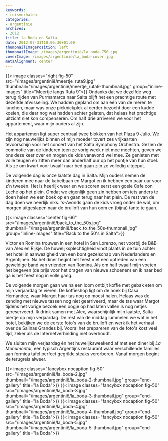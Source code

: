 ```yaml
---
keywords:
- reisverhalen
categories:
- argentinie
archives:
- 2012
title: la Boda en Salta
date: 2012-07-31T10:06:30+01:00
thumbnailImagePosition: left
thumbnailImage: /images/argentinië/la_boda-750.jpg
coverImage: /images/argentinië/la_boda-cover.jpg
metaAlignment: center
---
```


{{< image classes="right fig-50" src="/images/argentinië/meertje_ruta9.jpg" thumbnail="/images/argentinië/meertje_ruta9-thumbnail.jpg" group="inline-images" title="Meertje langs Ruta 9">}}
Ondanks dat we dezelfde weg terug rijden van Purmamarca naar Salta blijft het
een prachtige route met dezelfde afwisseling. We hadden gepland om aan één van
de meren te lunchen, maar was onze picknickplek al eerder bezocht door een
kudde koeien, die daar nog wat hadden achter gelaten, dat helaas het prachtige
uitzicht niet kon compenseren. Om half drie arriveren we voor het appartement,
waar mijn ouders al zijn. 

Het appartemen ligt super centraal twee blokken van het Plaza 9 Julio. We zijn
nog nauwelijks binnen of mijn moeder tovert zes vrijkaarten tevoorschijn voor
het concert van het Salta Symphony Orchestra. Gezien de commotie van de
kinderen toen ze vorig week niet mee mochten, geven we ons deze keer over en
mogen de kids vanavond wel mee. Ze genieten met volle teugen en zitten meer dan
anderhalf uur op het puntje van hun stoel. Als ze om kwart voor twaalf naar bed
gaan zijn ze volledig uitgeput.

De volgende dag is onze laatste dag in Salta. Mijn ouders nemen de kinderen mee
naar de kabelbaan en Margot en ik hebben een paar uur voor z'n tweeën. Het is
heerlijk weer en we scoren eerst een goeie Cafe con Leche op het plein. Omdat
we eigenlijk geen zin hebben om iets anders te doen halen we een boek op en
gaan terug naar het plein. De rest van de dag doen we heerlijk niks. 's-Avonds
gaan de kids vroeg onder de wol, om morgen uitgeslapen naar de bruiloft van hun
oom en (bijna) tante te gaan.

{{< image classes="center fig-66" src="/images/argentinië/back_to_the_50s.jpg" thumbnail="/images/argentinië/back_to_the_50s-thumbnail.jpg" group="inline-images" title="Back to the 50's in Salta">}}

Victor en Romina trouwen in een hotel in San Lorenzo, net voorbij de B&B van
Alex en Rijkje. De huwelijksplechtigheid vindt plaats in de tuin achter het
hotel in aanwezigheid van een bont gezelschap van Nederlanders en Argentijnen.
Na het diner begint het feest met een optreden van een geweldige band van
vrienden van Romina. Als om half twaalf mijn voeten het begeven (de prijs voor
het dragen van nieuwe schoenen) en ik naar bed ga is het feest nog in volle
gang.

De volgende morgen gaan we na een loom ontbijt koffie met gebak eten om mijn
verjaardag te vieren. De koffieshop ligt om de hoek bij Casa Hernandez, waar
Margot haar tas nog op moest halen. Helaas was de zending met nieuwe tassen nog
niet gearriveerd, maar de tas waar Margot tijdens het vorige bezoek een oogje
op had laten vallen is nog netjes gereserveerd. Ik drink samen met Alex,
waarschijnlijk mijn laatste, Salta biertje op mijn verjaardag. De rest van de
middag lummelen we wat in het hotel, bekijken we de eerste foto's van de
bruiloft en werk ik het verhaal over de Salinas Grandes bij. Vooral het
prepareren van de foto's kost veel tijd, zeker als de Internetverbinding niet
overhoudt.

We sluiten mijn verjaardag én het huwelijksweekend af met een diner bij <i>La
Monumental</i>, een typisch Argentijns restaurant waar verschillende families
aan formica tafel perfect gegrilde steaks verorberen. Vanaf morgen begint de
terugreis alweer.

{{< image classes="fancybox nocaption fig-50" src="/images/argentinië/la_boda-2.jpg" thumbnail="/images/argentinië/la_boda-2-thumbnail.jpg" group="end-gallery" title="la Boda">}}
{{< image classes="fancybox nocaption fig-50" src="/images/argentinië/la_boda-3.jpg" thumbnail="/images/argentinië/la_boda-3-thumbnail.jpg" group="end-gallery" title="la Boda">}}
{{< image classes="fancybox nocaption fig-50" src="/images/argentinië/la_boda-4.jpg" thumbnail="/images/argentinië/la_boda-4-thumbnail.jpg" group="end-gallery" title="la Boda">}}
{{< image classes="fancybox nocaption fig-50" src="/images/argentinië/la_boda-5.jpg" thumbnail="/images/argentinië/la_boda-5-thumbnail.jpg" group="end-gallery" title="la Boda">}}

